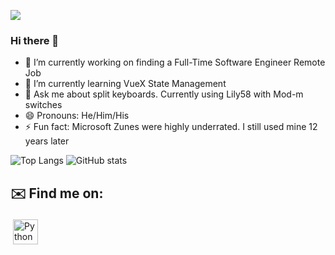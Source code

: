 ![](https://visitor-badge.laobi.icu/badge?page_id=PilarCha)

### Hi there 👋

<!--
**PilarCha/PilarCha** is a ✨ _special_ ✨ repository because its `README.md` (this file) appears on your GitHub profile.

Here are some ideas to get you started:
-->
- 🔭 I’m currently working on finding a Full-Time Software Engineer Remote Job
- 🌱 I’m currently learning VueX State Management
- 💬 Ask me about split keyboards. Currently using Lily58 with Mod-m switches
- :smile: Pronouns: He/Him/His
- ⚡ Fun fact: Microsoft Zunes were highly underrated. I still used mine 12 years later

![Top Langs](https://github-readme-stats.vercel.app/api/top-langs/?username=PilarCha&theme=radical&hide=HTML,css)
![GitHub stats](https://github-readme-stats.vercel.app/api?username=PilarCha&show_icons=true&theme=radical)


## ✉️ Find me on:

<p align="left">
 <a href="https://www.linkedin.com/in/pilar-chavez/" target="_blank" rel="noopener noreferrer"> <img src="https://cdn.jsdelivr.net/npm/simple-icons@v3/icons/linkedin.svg" alt="Python" height="40" style="vertical-align:top; margin:4px"></a>
</p>

<br />
